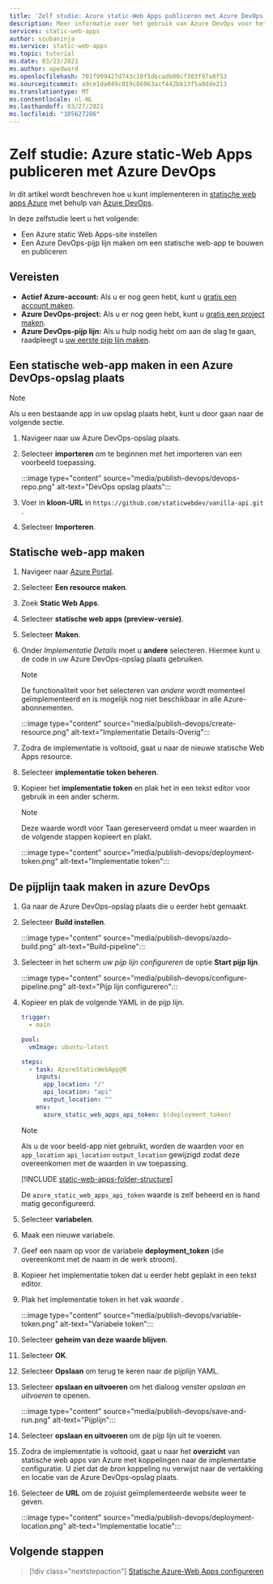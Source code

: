 ```yaml
---
title: 'Zelf studie: Azure static-Web Apps publiceren met Azure DevOps'
description: Meer informatie over het gebruik van Azure DevOps voor het publiceren van statische Web Apps van Azure.
services: static-web-apps
author: scubaninja
ms.service: static-web-apps
ms.topic: tutorial
ms.date: 03/23/2021
ms.author: apedward
ms.openlocfilehash: 701f999427d743c18f5dbcadb00cf303f97a8f53
ms.sourcegitcommit: a9ce1da049c019c86063acf442bb13f5a0dde213
ms.translationtype: MT
ms.contentlocale: nl-NL
ms.lasthandoff: 03/27/2021
ms.locfileid: "105627286"
---
```

# <a name="tutorial-publish-azure-static-web-apps-with-azure-devops"></a>Zelf studie: Azure static-Web Apps publiceren met Azure DevOps

In dit artikel wordt beschreven hoe u kunt implementeren in [statische web apps Azure](./overview.md) met behulp van [Azure DevOps](https://dev.azure.com/).

In deze zelfstudie leert u het volgende:

- Een Azure static Web Apps-site instellen
- Een Azure DevOps-pijp lijn maken om een statische web-app te bouwen en publiceren

## <a name="prerequisites"></a>Vereisten

- **Actief Azure-account:** Als u er nog geen hebt, kunt u [gratis een account maken](https://azure.microsoft.com/free/).
- **Azure DevOps-project:** Als u er nog geen hebt, kunt u [gratis een project maken](https://azure.microsoft.com/pricing/details/devops/azure-devops-services/).
- **Azure DevOps-pijp lijn:** Als u hulp nodig hebt om aan de slag te gaan, raadpleegt u [uw eerste pijp lijn maken](https://docs.microsoft.com/azure/devops/pipelines/create-first-pipeline?view=azure-devops&preserve-view=true).

## <a name="create-a-static-web-app-in-an-azure-devops-repository"></a>Een statische web-app maken in een Azure DevOps-opslag plaats

  > [!NOTE]
  > Als u een bestaande app in uw opslag plaats hebt, kunt u door gaan naar de volgende sectie.

1. Navigeer naar uw Azure DevOps-opslag plaats.

1. Selecteer **importeren** om te beginnen met het importeren van een voorbeeld toepassing.
  
    :::image type="content" source="media/publish-devops/devops-repo.png" alt-text="DevOps opslag plaats":::

1. Voer in **kloon-URL** in `https://github.com/staticwebdev/vanilla-api.git` .

1. Selecteer **Importeren**.

## <a name="create-a-static-web-app"></a>Statische web-app maken

1. Navigeer naar [Azure Portal](https://portal.azure.com).

1. Selecteer **Een resource maken**.

1. Zoek **Static Web Apps**.

1. Selecteer **statische web apps (preview-versie)**.

1. Selecteer **Maken**.

1. Onder _Implementatie Details_ moet u **andere** selecteren. Hiermee kunt u de code in uw Azure DevOps-opslag plaats gebruiken.

    > [!NOTE]
    > De functionaliteit voor het selecteren van _andere_ wordt momenteel geïmplementeerd en is mogelijk nog niet beschikbaar in alle Azure-abonnementen.

    :::image type="content" source="media/publish-devops/create-resource.png" alt-text="Implementatie Details-Overig":::

1. Zodra de implementatie is voltooid, gaat u naar de nieuwe statische Web Apps resource.

1. Selecteer **implementatie token beheren**.

1. Kopieer het **implementatie token** en plak het in een tekst editor voor gebruik in een ander scherm.

    > [!NOTE]
    > Deze waarde wordt voor Taan gereserveerd omdat u meer waarden in de volgende stappen kopieert en plakt.

    :::image type="content" source="media/publish-devops/deployment-token.png" alt-text="Implementatie token":::

## <a name="create-the-pipeline-task-in-azure-devops"></a>De pijplijn taak maken in azure DevOps

1. Ga naar de Azure DevOps-opslag plaats die u eerder hebt gemaakt.

1. Selecteer **Build instellen**.

    :::image type="content" source="media/publish-devops/azdo-build.png" alt-text="Build-pipeline":::

1. Selecteer in het scherm *uw pijp lijn configureren* de optie **Start pijp lijn**.

    :::image type="content" source="media/publish-devops/configure-pipeline.png" alt-text="Pijp lijn configureren":::

1. Kopieer en plak de volgende YAML in de pijp lijn.

    ```yaml
    trigger:
      - main
    
    pool:
      vmImage: ubuntu-latest
    
    steps:
      - task: AzureStaticWebApp@0
        inputs:
          app_location: "/" 
          api_location: "api"
          output_location: ""
        env:
          azure_static_web_apps_api_token: $(deployment_token)
    ```

    > [!NOTE]
    > Als u de voor beeld-app niet gebruikt, worden de waarden voor en `app_location` `api_location` `output_location` gewijzigd zodat deze overeenkomen met de waarden in uw toepassing.

    [!INCLUDE [static-web-apps-folder-structure](../../includes/static-web-apps-folder-structure.md)]

    De `azure_static_web_apps_api_token` waarde is zelf beheerd en is hand matig geconfigureerd.

1. Selecteer **variabelen**.

1. Maak een nieuwe variabele.

1. Geef een naam op voor de variabele **deployment_token** (die overeenkomt met de naam in de werk stroom).

1. Kopieer het implementatie token dat u eerder hebt geplakt in een tekst editor.

1. Plak het implementatie token in het vak _waarde_ .

    :::image type="content" source="media/publish-devops/variable-token.png" alt-text="Variabele token":::

1. Selecteer **geheim van deze waarde blijven**.

1. Selecteer **OK**.

1. Selecteer **Opslaan** om terug te keren naar de pijplijn YAML.

1. Selecteer **opslaan en uitvoeren** om het dialoog venster _opslaan en uitvoeren_ te openen.

    :::image type="content" source="media/publish-devops/save-and-run.png" alt-text="Pijplijn":::

1. Selecteer **opslaan en uitvoeren** om de pijp lijn uit te voeren.

1. Zodra de implementatie is voltooid, gaat u naar het **overzicht** van statische web apps van Azure met koppelingen naar de implementatie configuratie. U ziet dat de _bron_ koppeling nu verwijst naar de vertakking en locatie van de Azure DevOps-opslag plaats.

1. Selecteer de **URL** om de zojuist geïmplementeerde website weer te geven.

    :::image type="content" source="media/publish-devops/deployment-location.png" alt-text="Implementatie locatie":::

## <a name="next-steps"></a>Volgende stappen

> [!div class="nextstepaction"]
> [Statische Azure-Web Apps configureren](./configuration.md)
